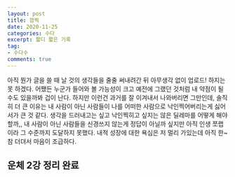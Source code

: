 ```yaml
---
layout: post
title: 깜찍
date: 2020-11-25
categories: 수다
excerpt: 짧디 짧은 기록
tag:
- 수다수
comments: true
---
```


아직 뭔가 글을 쓸 때 날 것의 생각들을 줄줄 써내려간 뒤 아무생각 없이 업로드! 하지는 못 하겠다. 어쨌든 누군가 들어와 볼 가능성이 크고 예전에 그랬던 것처럼 내 약점이 될 수도 있을까봐 겁이 난다. 하지만 이런건 과거를 잘 이겨내서 나와버리면 그만인데, 솔직히 더 큰 이유는 내 사람이 아닌 사람들이 나를 어떠한 사람으로 낙인찍어버리는게 싫어서가 큰 것 같다. 생각을 드러내고는 싶고 낙인찍히고 싶지는 않은 딜레마를 어떻게 해야할까,, 내 사람이 아닌 사람들을 신경쓰지 않는게 정답이 아닐까 싶지만 아직 인생 쪼랩이라 그 수준까지 도달하지 못했다. 내적 성장에 대한 욕심은 저 멀리 가있는데 아직 한~참 더뎌서 마음이 조급하다.

## 운체 2강 정리 완료